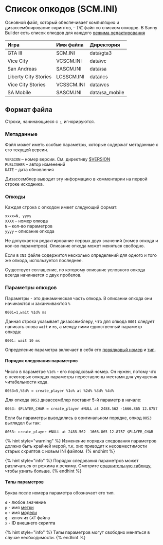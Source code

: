 # Список опкодов \(SCM.INI\)

Основной файл, который обеспечивает компиляцию и дизассемблирование скриптов, – `INI` файл со списком опкодов. В Sanny Builder есть список опкодов для каждого [режима редактирования](./#opcodes)

| Игра | Имя файла | Директория |
| :--- | :--- | :--- |
| GTA III | SCM.INI | data\gta3 |
| Vice City | VCSCM.INI | data\vc |
| San Andreas | SASCM.INI | data\sa |
| Liberty City Stories | LCSSCM.INI | data\lcs |
| Vice City Stories | VCSSCM.INI | data\vcs |
| SA Mobile | SASCM.INI | data\sa\_mobile |

## Формат файла

Строки, начинающиеся с `;`, игнорируются.

### Метаданные

Файл может иметь особые параметры, которые содержат метаданные о его текущей версии.

`VERSION` – номер версии. См. директиву [$VERSION](../coding/directives.md#usdversion)  
`PUBLISHER` – автор изменений   
`DATE` – дата обновления  
  
Дизассемблер выводит эту информацию в комментарии на первой строке исходника.

### Опкоды

Каждая строка с опкодом имеет следующий формат:

`xxxx=N, yyyy`   
`XXXX` – номер опкода  
`N` – кол-во параметров  
`yyyy` – описание опкода

Не допускается редактирование первых двух значений \(номер опкода и кол-во параметров\). Описание опкода может меняться свободно.

Если в `INI` файле содержится несколько определений для одного и того же опкода, используется последнее.

Существует соглашение, по которому описание условного опкода всегда начинается с двух пробелов.

### Параметры опкодов

Параметры - это динамическая часть опкода. В описании опкода они начинаются и заканчиваются `%` 

```text
0001=1,wait %1d% ms
```

Данная строка указывает дизассемблеру, что для опкода `0001` следует написать слова `wait` и `ms`, а между ними единственный параметр опкода:

```text
0001: wait 10 ms
```

Определение параметра включает в себя его [порядковый номер](opcodes-list-scm.ini.md#poryadok-sledovaniya-parametrov) и [тип](opcodes-list-scm.ini.md#tipy-parametrov).

#### Порядок следования параметров

Число в параметре `%1d%` - его порядковый номер. Он нужен, потому что в некоторых опкодах параметры переставлены местами для улучшения читабельности кода.

```text
0053=5,%5d% = create_player %1o% at %2d% %3d% %4d%
```

Для опкода `0053` дизассемблер поставит 5-й параметр в начале:

```text
0053: $PLAYER_CHAR = сreate_player #NULL at 2488.562 -1666.865 12.8757 
```

Если бы параметры выводились в оригинальном порядке, опкод `0053` выглядел бы так:

```text
0053: сreate_player #NULL at 2488.562 -1666.865 12.8757 $PLAYER_CHAR
```

{% hint style="warning" %}
Изменение порядка следования параметров должно быть крайней мерой, т.к. оно приводит к несовместимости старых скриптов с новым INI файлом.
{% endhint %}

{% hint style="info" %}
Порядок следования параметров может различаться от режима к режиму. Смотрите [сравнительную таблицу](./#available-modes), чтобы узнать больше.
{% endhint %}

#### Типы параметров

Буква после номера параметра обозначает его тип.

`d` - любое значение  
`p` - имя [метки](../coding/data-types.md#metki)  
`o` - имя [модели](../coding/data-types.md#imena-modelei)  
`g` - ключ из `GXT` файла  
`x` - ID внешнего скрипта

{% hint style="info" %}
Типы параметров могут свободно меняться в случае необходимости.
{% endhint %}

